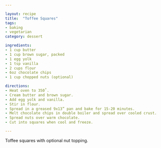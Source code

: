 ```yaml
---

layout: recipe
title:  "Toffee Squares"
tags: 
- baking
- vegetarian
category: dessert

ingredients:
- 1 cup butter
- 1 cup brown sugar, packed
- 1 egg yolk
- 1 tsp vanilla
- 2 cups flour
- 6oz chocolate chips
- 1 cup chopped nuts (optional)

directions:
- Heat oven to 350˚. 
- Cream butter and brown sugar. 
- Add egg yolk and vanilla. 
- Stir in flour. 
- Spread in a greased 9x13” pan and bake for 15-20 minutes. 
- Melt chocolate chips in double boiler and spread over cooled crust. 
- Spread nuts over warm chocolate. 
- Cut into squares when cool and freeze.

---
```


Toffee squares with optional nut topping.
